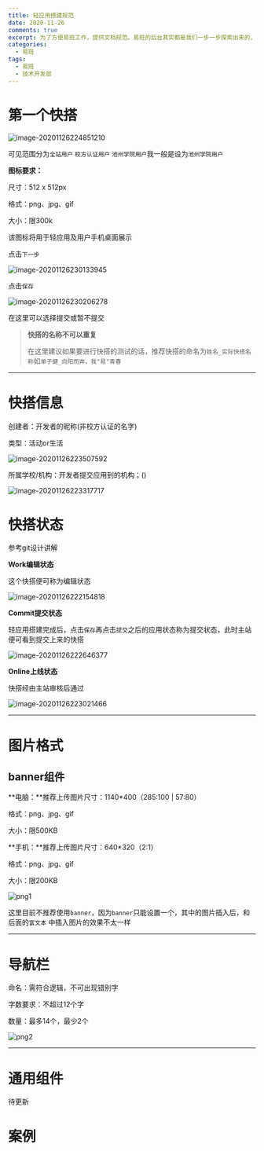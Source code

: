 ```yaml
---
title: 轻应用搭建规范
date: 2020-11-26
comments: true
excerpt: 为了方便易班工作，提供文档规范。易班的后台其实都是我们一步一步探索出来的，不可能每一个功能，每一个操作都全部了解，甚至有些理解还是错误的，还有待继续探索，虽然本地的文档可以上传到对应的QQ群，但文档会不断完善...所以现在采用这种形式，便于提供技术支持.
categories:
  - 易班
tags:
  - 易班
  - 技术开发部
---
```


# 第一个快搭

![image-20201126224851210](D:\笔记\[易班]轻应用搭建规范\[易班]轻应用搭建规范\image-20201126224851210.png)

可见范围分为`全站用户` `校方认证用户` `池州学院用户`我一般是设为`池州学院用户`

**图标要求：**

尺寸：512 x 512px

格式：png、jpg、gif

大小：限300k

该图标将用于轻应用及用户手机桌面展示

点击`下一步`

![image-20201126230133945](D:\笔记\[易班]轻应用搭建规范\[易班]轻应用搭建规范\image-20201126230133945.png)

点击`保存`

![image-20201126230206278](D:\笔记\[易班]轻应用搭建规范\[易班]轻应用搭建规范\image-20201126230206278.png)

在这里可以选择提交或暂不提交

>**快搭的名称不可以重复**
>
>在这里建议如果要进行快搭的测试的话，推荐快搭的命名为`姓名_实际快搭名称`如`单子健_向阳而奔，我"易"青春`

---

# 快搭信息

创建者：开发者的昵称(非校方认证的名字)

类型：活动or生活

![image-20201126223507592](D:\笔记\[易班]轻应用搭建规范\[易班]轻应用搭建规范\image-20201126223507592.png)

所属学校/机构：开发者提交应用到的机构；()

![image-20201126223317717](D:\笔记\[易班]轻应用搭建规范\[易班]轻应用搭建规范\image-20201126223317717.png)

# 快搭状态

参考git设计讲解

**Work编辑状态**

这个快搭便可称为编辑状态

![image-20201126222154818](D:\笔记\[易班]轻应用搭建规范\[易班]轻应用搭建规范\image-20201126222154818.png)

**Commit提交状态**

轻应用搭建完成后，点击`保存`再点击`提交`之后的应用状态称为提交状态，此时主站便可看到提交上来的快搭

![image-20201126222646377](D:\笔记\[易班]轻应用搭建规范\[易班]轻应用搭建规范\image-20201126222646377.png)

**Online上线状态**

快搭经由主站审核后通过

![image-20201126223021466](D:\笔记\[易班]轻应用搭建规范\[易班]轻应用搭建规范\image-20201126223021466.png)



---

# 图片格式

## banner组件

**电脑：**推荐上传图片尺寸：1140*400（285:100 | 57:80）

格式：png、jpg、gif

大小：限500KB

**手机：**推荐上传图片尺寸：640*320（2:1）

格式：png、jpg、gif

大小：限200KB

![png1](http://cdn.gvssimux.com/yiban232.png)

这里目前不推荐使用`banner`，因为`banner`只能设置一个，其中的图片插入后，和后面的`富文本`  中插入图片的效果不太一样

---

# 导航栏

命名：需符合逻辑，不可出现错别字

字数要求：不超过12个字

数量：最多14个，最少2个

![png2](http://cdn.gvssimux.com/yiban110.png)

---

# 通用组件

待更新

# 案例